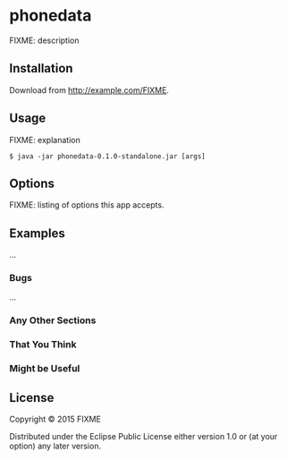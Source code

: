 # phonedata

FIXME: description

## Installation

Download from http://example.com/FIXME.

## Usage

FIXME: explanation

    $ java -jar phonedata-0.1.0-standalone.jar [args]

## Options

FIXME: listing of options this app accepts.

## Examples

...

### Bugs

...

### Any Other Sections
### That You Think
### Might be Useful

## License

Copyright © 2015 FIXME

Distributed under the Eclipse Public License either version 1.0 or (at
your option) any later version.
